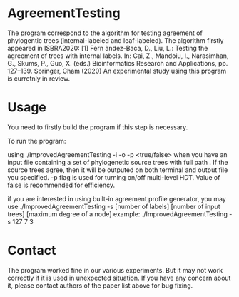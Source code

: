 # AgreementTesting
  The program correspond to the algorithm for testing agreement of phylogentic trees (internal-labeled and leaf-labeled).
  The algorithm firstly appeared in ISBRA2020:
  [1] Fern ́andez-Baca, D., Liu, L.: Testing the agreement of trees with internal labels. In: Cai, Z., Mandoiu, I., Narasimhan, G., Skums, P., Guo, X. (eds.)    Bioinformatics Research and Applications, pp. 127–139. Springer, Cham (2020)
  An experimental study using this program is curretnly in review.

# Usage
  You need to firstly build the program if this step is necessary.
  
  To run the program:

  using ./ImprovedAgreementTesting -i <inputfile> -o <outputfile> -p <true/false>
  when you have an input file containing a set of phylogenetic source trees with full path <inputfile>.
  If the source trees agree, then it will be outputed on both terminal and output file you specified.
  -p flag is used for turning on/off multi-level HDT. Value of false is recommended for efficiency.

  if you are interested in using built-in agreement profile generator, you may use
  ./ImprovedAgreementTesting -s [number of labels] [number of input trees] [maximum degree of a node]
  example: ./ImprovedAgreementTesting -s 127 7 3

# Contact
  The program worked fine in our various experiments. But it may not work correctly if it is used in unexpected situation.
  If you have any concern about it, please contact authors of the paper list above for bug fixing.
